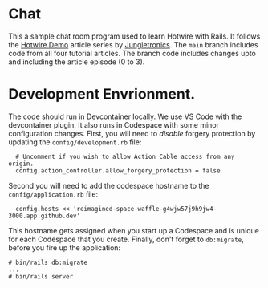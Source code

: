 # Chat
This a sample chat room program used to learn Hotwire with Rails. It follows the 
[Hotwire Demo](https://medium.com/jungletronics/hotwire-demo-intro-12afa9eec059)
article series by [Jungletronics](https://medium.com/jungletronics). The `main`
branch includes code from all four tutorial articles. The branch code includes
changes upto and including the article episode (0 to 3).

# Development Envrionment.
The code should run in Devcontainer locally. We use VS Code with the devcontainer
plugin. It also runs in Codespace with some minor configuration changes. First,
you will need to _disable_ forgery protection by updating the `config/development.rb`
file:
```
  # Uncomment if you wish to allow Action Cable access from any origin.
  config.action_controller.allow_forgery_protection = false
```
Second you will need to add the codespace hostname to the `config/application.rb` 
file:
```
  config.hosts << 'reimagined-space-waffle-g4wjw57j9h9jw4-3000.app.github.dev'
```
This hostname gets assigned when you start up a Codespace and is unique for each 
Codespace that you create. Finally, don't forget to `db:migrate`, before you fire
up the application:
```
# bin/rails db:migrate
...
# bin/rails server
```